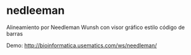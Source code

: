 nedleeman
=========

Alineamiento por Needleman Wunsh con visor gráfico estilo código de barras

Demo: http://bioinformatica.usematics.com/ws/needleman/
